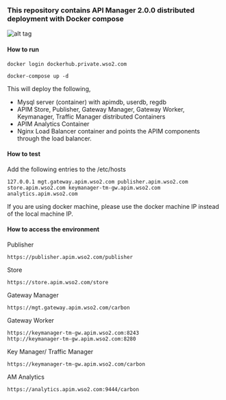 ### This repository contains API Manager 2.0.0 distributed deployment with Docker compose

![alt tag](https://github.com/wso2-support/deployment-patterns/blob/master/wso2am/2.0.0/patterns/design/am-2.0-pattern-8.png)

#### How to run

 ```docker login dockerhub.private.wso2.com ```

 ```docker-compose up -d```

This will deploy the following,

* Mysql server (container) with apimdb, userdb, regdb
* APIM Store, Publisher, Gateway Manager, Gateway Worker, Keymanager, Traffic Manager distributed Containers
* APIM Analytics Container
* Nginx Load Balancer container and points the APIM components through the load balancer.


#### How to test

Add the following entries to the /etc/hosts
```
127.0.0.1 mgt.gateway.apim.wso2.com publisher.apim.wso2.com store.apim.wso2.com keymanager-tm-gw.apim.wso2.com analytics.apim.wso2.com
```
If you are using docker machine, please use the docker machine IP instead of the local machine IP.

#### How to access the environment

Publisher

```
https://publisher.apim.wso2.com/publisher
```

Store

```
https://store.apim.wso2.com/store
```

Gateway Manager

```
https://mgt.gateway.apim.wso2.com/carbon
```

Gateway Worker

```
https://keymanager-tm-gw.apim.wso2.com:8243
http://keymanager-tm-gw.apim.wso2.com:8280
```

Key Manager/ Traffic Manager

```
https://keymanager-tm-gw.apim.wso2.com/carbon
```

AM Analytics

```
https://analytics.apim.wso2.com:9444/carbon
```